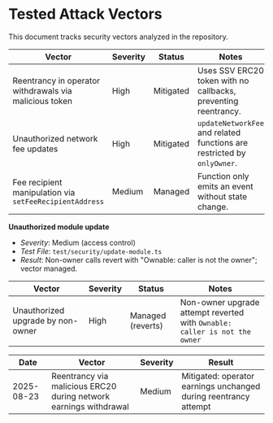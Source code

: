 


# Tested Attack Vectors

This document tracks security vectors analyzed in the repository.

| Vector | Severity | Status | Notes |
|-------|----------|--------|-------|
| Reentrancy in operator withdrawals via malicious token | High | Mitigated | Uses SSV ERC20 token with no callbacks, preventing reentrancy. |
| Unauthorized network fee updates | High | Mitigated | `updateNetworkFee` and related functions are restricted by `onlyOwner`. |
| Fee recipient manipulation via `setFeeRecipientAddress` | Medium | Managed | Function only emits an event without state change. |

 **Unauthorized module update**
  - *Severity*: Medium (access control)
  - *Test File*: `test/security/update-module.ts`
  - *Result*: Non-owner calls revert with "Ownable: caller is not the owner"; vector managed.

| Vector | Severity | Status | Notes |
|-------|---------|--------|-------|
| Unauthorized upgrade by non-owner | High | Managed (reverts) | Non-owner upgrade attempt reverted with `Ownable: caller is not the owner` |

| Date | Vector | Severity | Result |
|------|--------|----------|--------|
| 2025-08-23 | Reentrancy via malicious ERC20 during network earnings withdrawal | Medium | Mitigated: operator earnings unchanged during reentrancy attempt |